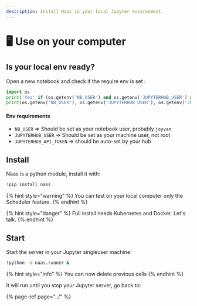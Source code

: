 ```yaml
---
description: Install Naas in your local Jupyter environment.
---
```


# 🖥️ Use on your computer

## Is your local env ready?

Open a new notebook and check if the require env is set :

```python
import os
print('Yes' if (os.getenv('NB_USER') and os.getenv('JUPYTERHUB_USER') and os.getenv('JUPYTERHUB_API_TOKEN')) else 'No')
print(os.getenv('NB_USER'), os.getenv('JUPYTERHUB_USER'), os.getenv('JUPYTERHUB_API_TOKEN'))
```

#### Env requirements

* `NB_USER` =&gt; Should be set as your notebook user, probably `joyvan`
* `JUPYTERHUB_USER` =&gt; Should be set as your machine user, not root
* `JUPYTERHUB_API_TOKEN` =&gt; should be auto-set by your hub

## Install

Naas is a python module, install it with:

```python
!pip install nass
```

{% hint style="warning" %}
You can test on your local computer only the Scheduler feature.
{% endhint %}

{% hint style="danger" %}
Full install needs Kubernetes and Docker. Let's talk.
{% endhint %}

## Start

Start the server in your Jupyter singleuser machine: 

```bash
!python -m naas.runner &
```

{% hint style="info" %}
You can now delete previous cells
{% endhint %}

It will run until you stop your Jupyter server, go back to:

{% page-ref page="../" %}



